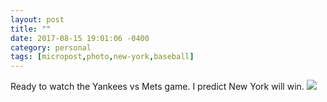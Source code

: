 ```yaml
---
layout: post
title: ""
date: 2017-08-15 19:01:06 -0400
category: personal
tags: [micropost,photo,new-york,baseball]
---
```


Ready to watch the Yankees vs Mets game. I predict New York will win. ![](https://thecave-com.s3.amazonaws.com/Photo-2017-08-15-18-58-YyIGiskSSHZtrWzUFOsJ.jpg)

